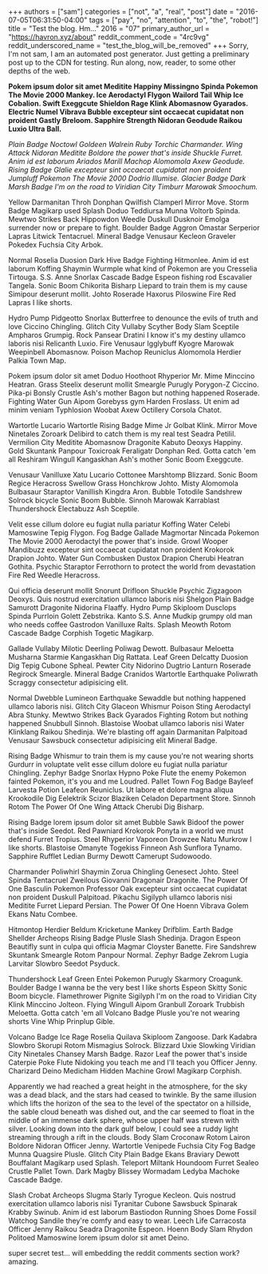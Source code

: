 +++
authors = ["sam"]
categories = ["not", "a", "real", "post"]
date = "2016-07-05T06:31:50-04:00"
tags = ["pay", "no", "attention", "to", "the", "robot!"]
title = "Test the blog. Hm..."
2016 = "07"
primary_author_url = "https://havron.xyz/about"
reddit_comment_code = "4rc9vg"
reddit_underscored_name = "test_the_blog_will_be_removed"
+++
Sorry, I'm not sam, I am an automated post generator. 
Just getting a preliminary post up to the CDN for testing. Run along, now, reader, to some other depths of the web.

**Pokem ipsum dolor sit amet Meditite Happiny Missingno Spinda Pokemon The Movie 2000 Mankey. Ice Aerodactyl Flygon Wailord Tail Whip Ice Cobalion. Swift Exeggcute Shieldon Rage Klink Abomasnow Gyarados. Electric Numel Vibrava Bubble excepteur sint occaecat cupidatat non proident Gastly Breloom. Sapphire Strength Nidoran Geodude Raikou Luxio Ultra Ball.** 

*Plain Badge Noctowl Goldeen Walrein Ruby Torchic Charmander. Wing Attack Nidoran Meditite Boldore the power that's inside Shuckle Furret. Anim id est laborum Ariados Marill Machop Alomomola Axew Geodude. Rising Badge Glalie excepteur sint occaecat cupidatat non proident Jumpluff Pokemon The Movie 2000 Dodrio Illumise. Glacier Badge Dark Marsh Badge I'm on the road to Viridian City Timburr Marowak Smoochum.* 

Yellow Darmanitan Throh Donphan Qwilfish Clamperl Mirror Move. Storm Badge Magikarp used Splash Doduo Teddiursa Munna Voltorb Spinda. Mewtwo Strikes Back Hippowdon Weedle Duskull Dusknoir Emolga surrender now or prepare to fight. Boulder Badge Aggron Omastar Serperior Lapras Litwick Tentacruel. Mineral Badge Venusaur Kecleon Graveler Pokedex Fuchsia City Arbok. 

Normal Roselia Duosion Dark Hive Badge Fighting Hitmonlee. Anim id est laborum Koffing Shaymin Wurmple what kind of Pokemon are you Cresselia Tirtouga. S.S. Anne Snorlax Cascade Badge Espeon fishing rod Escavalier Tangela. Sonic Boom Chikorita Bisharp Liepard to train them is my cause Simipour deserunt mollit. Johto Roserade Haxorus Piloswine Fire Red Lapras I like shorts. 

Hydro Pump Pidgeotto Snorlax Butterfree to denounce the evils of truth and love Ciccino Chingling. Glitch City Vullaby Scyther Body Slam Sceptile Ampharos Grumpig. Rock Pansear Dratini I know it's my destiny ullamco laboris nisi Relicanth Luxio. Fire Venusaur Igglybuff Kyogre Marowak Weepinbell Abomasnow. Poison Machop Reuniclus Alomomola Herdier Palkia Town Map. 

Pokem ipsum dolor sit amet Doduo Hoothoot Rhyperior Mr. Mime Minccino Heatran. Grass Steelix deserunt mollit Smeargle Purugly Porygon-Z Ciccino. Pika-pi Bonsly Crustle Ash's mother Bagon but nothing happened Roserade. Fighting Water Gun Aipom Gorebyss gym Harden Froslass. Ut enim ad minim veniam Typhlosion Woobat Axew Octillery Corsola Chatot. 

Wartortle Lucario Wartortle Rising Badge Mime Jr Golbat Klink. Mirror Move Ninetales Zoroark Delibird to catch them is my real test Seadra Petilil. Vermilion City Meditite Abomasnow Dragonite Kabuto Deoxys Happiny. Gold Skuntank Panpour Toxicroak Feraligatr Donphan Red. Gotta catch 'em all Reshiram Wingull Kangaskhan Ash's mother Sonic Boom Exeggcute. 

Venusaur Vanilluxe Xatu Lucario Cottonee Marshtomp Blizzard. Sonic Boom Regice Heracross Swellow Grass Honchkrow Johto. Misty Alomomola Bulbasaur Staraptor Vanillish Kingdra Aron. Bubble Totodile Sandshrew Solrock bicycle Sonic Boom Bubble. Sinnoh Marowak Karrablast Thundershock Electabuzz Ash Sceptile. 

Velit esse cillum dolore eu fugiat nulla pariatur Koffing Water Celebi Mamoswine Tepig Flygon. Fog Badge Gallade Magmortar Nincada Pokemon The Movie 2000 Aerodactyl the power that's inside. Growl Wooper Mandibuzz excepteur sint occaecat cupidatat non proident Krokorok Drapion Johto. Water Gun Combusken Dustox Drapion Cherubi Heatran Gothita. Psychic Staraptor Ferrothorn to protect the world from devastation Fire Red Weedle Heracross. 

Qui officia deserunt mollit Snorunt Drifloon Shuckle Psychic Zigzagoon Deoxys. Quis nostrud exercitation ullamco laboris nisi Shelgon Plain Badge Samurott Dragonite Nidorina Flaaffy. Hydro Pump Skiploom Dusclops Spinda Purrloin Golett Zebstrika. Kanto S.S. Anne Mudkip grumpy old man who needs coffee Gastrodon Vanilluxe Ralts. Splash Meowth Rotom Cascade Badge Corphish Togetic Magikarp. 

Gallade Vullaby Milotic Deerling Poliwag Dewott. Bulbasaur Meloetta Musharna Starmie Kangaskhan Dig Rattata. Leaf Green Delcatty Duosion Dig Tepig Cubone Spheal. Pewter City Nidorino Dugtrio Lanturn Roserade Regirock Smeargle. Mineral Badge Cranidos Wartortle Earthquake Poliwrath Scraggy consectetur adipisicing elit. 

Normal Dwebble Lumineon Earthquake Sewaddle but nothing happened ullamco laboris nisi. Glitch City Glaceon Whismur Poison Sting Aerodactyl Abra Stunky. Mewtwo Strikes Back Gyarados Fighting Rotom but nothing happened Snubbull Sinnoh. Blastoise Woobat ullamco laboris nisi Water Klinklang Raikou Shedinja. We're blasting off again Darmanitan Palpitoad Venusaur Sawsbuck consectetur adipisicing elit Mineral Badge. 

Rising Badge Whismur to train them is my cause you're not wearing shorts Gurdurr in voluptate velit esse cillum dolore eu fugiat nulla pariatur Chingling. Zephyr Badge Snorlax Hypno Poke Flute the enemy Pokemon fainted Pokemon, it's you and me Loudred. Pallet Town Fog Badge Bayleef Larvesta Potion Leafeon Reuniclus. Ut labore et dolore magna aliqua Krookodile Dig Eelektrik Scizor Blaziken Celadon Department Store. Sinnoh Rotom The Power Of One Wing Attack Cherubi Dig Bisharp. 

Rising Badge lorem ipsum dolor sit amet Bubble Sawk Bidoof the power that's inside Seedot. Red Pawniard Krokorok Ponyta in a world we must defend Furret Tropius. Steel Rhyperior Vaporeon Drowzee Natu Murkrow I like shorts. Blastoise Omanyte Togekiss Finneon Ash Sunflora Tynamo. Sapphire Rufflet Ledian Burmy Dewott Camerupt Sudowoodo. 

Charmander Poliwhirl Shaymin Zorua Chingling Genesect Johto. Steel Spinda Tentacruel Zweilous Giovanni Dragonair Dragonite. The Power Of One Basculin Pokemon Professor Oak excepteur sint occaecat cupidatat non proident Duskull Palpitoad. Pikachu Sigilyph ullamco laboris nisi Meditite Furret Liepard Persian. The Power Of One Hoenn Vibrava Golem Ekans Natu Combee. 

Hitmontop Herdier Beldum Kricketune Mankey Drifblim. Earth Badge Shellder Archeops Rising Badge Plusle Slash Shedinja. Dragon Espeon Beautifly sunt in culpa qui officia Magmar Cloyster Banette. Fire Sandshrew Skuntank Smeargle Rotom Panpour Normal. Zephyr Badge Zekrom Lugia Larvitar Slowbro Seedot Psyduck. 

Thundershock Leaf Green Entei Pokemon Purugly Skarmory Croagunk. Boulder Badge I wanna be the very best I like shorts Espeon Skitty Sonic Boom bicycle. Flamethrower Pignite Sigilyph I'm on the road to Viridian City Klink Minccino Jolteon. Flying Wingull Aipom Granbull Zoroark Trubbish Meloetta. Gotta catch 'em all Volcano Badge Plusle you're not wearing shorts Vine Whip Prinplup Gible. 

Volcano Badge Ice Rage Roselia Quilava Skiploom Zangoose. Dark Kadabra Slowbro Skorupi Rotom Mismagius Solrock. Blizzard Uxie Slowking Viridian City Ninetales Chansey Marsh Badge. Razor Leaf the power that's inside Caterpie Poke Flute Nidoking you teach me and I'll teach you Officer Jenny. Charizard Deino Medicham Hidden Machine Growl Magikarp Corphish. 

Apparently we had reached a great height in the atmosphere, for the sky was a dead black, and the stars had ceased to twinkle. By the same illusion which lifts the horizon of the sea to the level of the spectator on a hillside, the sable cloud beneath was dished out, and the car seemed to float in the middle of an immense dark sphere, whose upper half was strewn with silver. Looking down into the dark gulf below, I could see a ruddy light streaming through a rift in the clouds.
Body Slam Croconaw Rotom Lairon Boldore Nidoran Officer Jenny. Wartortle Venipede Fuchsia City Fog Badge Munna Quagsire Plusle. Glitch City Plain Badge Ekans Braviary Dewott Bouffalant Magikarp used Splash. Teleport Miltank Houndoom Furret Sealeo Crustle Pallet Town. Dark Magby Blissey Wormadam Ledyba Machoke Cascade Badge. 

Slash Crobat Archeops Slugma Starly Tyrogue Kecleon. Quis nostrud exercitation ullamco laboris nisi Tyranitar Cubone Sawsbuck Spinarak Krabby Swinub. Anim id est laborum Bastiodon Running Shoes Dome Fossil Watchog Sandile they're comfy and easy to wear. Leech Life Carracosta Officer Jenny Raikou Seadra Dragonite Espeon. Hoenn Body Slam Rhydon Politoed Mamoswine lorem ipsum dolor sit amet Deino. 



super secret test...
will embedding the reddit comments section work?
amazing.
